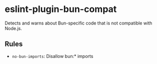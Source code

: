 # eslint-plugin-bun-compat

Detects and warns about Bun-specific code that is not compatible with Node.js.

## Rules

- `no-bun-imports`: Disallow bun:* imports
